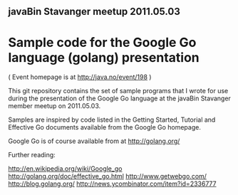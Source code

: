 
javaBin Stavanger meetup 2011.05.03
-----------------------------------

Sample code for the Google Go language (golang) presentation
============================================================

( Event homepage is at http://java.no/event/198 )


This git repository contains the set of sample programs that I wrote
for use during the presentation of the Google Go language at the
javaBin Stavanger member meetup on 2011.05.03.

Samples are inspired by code listed in the Getting Started, Tutorial and
Effective Go documents available from the Google Go homepage.

Google Go is of course available from at http://golang.org/

Further reading:
  
  http://en.wikipedia.org/wiki/Google_go
  http://golang.org/doc/effective_go.html
  http://www.getwebgo.com/
  http://blog.golang.org/
  http://news.ycombinator.com/item?id=2336777

